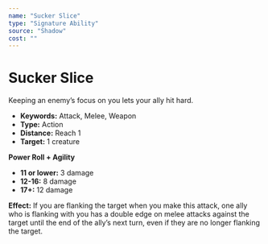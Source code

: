 ```yaml
---
name: "Sucker Slice"
type: "Signature Ability"
source: "Shadow"
cost: ""
---
```


# Sucker Slice

Keeping an enemy’s focus on you lets your ally hit hard.

- **Keywords:** Attack, Melee, Weapon
- **Type:** Action
- **Distance:** Reach 1
- **Target:** 1 creature

**Power Roll + Agility**

- **11 or lower:** 3 damage
- **12-16:** 8 damage
- **17+:** 12 damage

**Effect:** If you are flanking the target when you make this attack, one ally who is flanking with you has a double edge on melee attacks against the target until the end of the ally’s next turn, even if they are no longer flanking the target.
